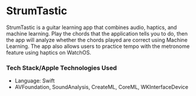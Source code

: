 # StrumTastic
StrumTastic is a guitar learning app that combines audio, haptics, and machine learning. Play the chords that the application tells you to do, then the app will analyze whether the chords played are correct using 
Machine Learning. The app also allows users to practice tempo with the metronome feature using haptics on WatchOS.

### Tech Stack/Apple Technologies Used
* Language: Swift
* AVFoundation, SoundAnalysis, CreateML, CoreML, WKInterfaceDevice


